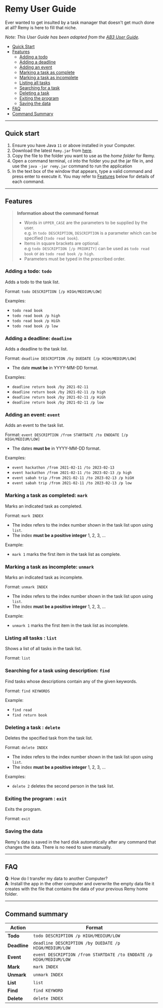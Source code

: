 # Remy User Guide

Ever wanted to get insulted by a task manager that doesn't get much done at all? Remy is here to fill that niche.

_Note: This User Guide has been adapted from
the [AB3 User Guide](https://se-education.org/addressbook-level3/UserGuide.html#features)._

* [Quick Start](#quick-start)
* [Features](#features)
  * [Adding a todo](#adding-a-todo--todo)
  * [Adding a deadline](#adding-a-deadline--deadline)
  * [Adding an event](#adding-an-event--event)
  * [Marking a task as complete](#marking-a-task-as-completed--mark)
  * [Marking a task as incomplete](#marking-a-task-as-incomplete--unmark)
  * [Listing all tasks](#listing-all-tasks--list)
  * [Searching for a task](#locating-tasks-by-description--find)
  * [Deleting a task](#deleting-a-task--delete)
  * [Exiting the program](#exiting-the-program--exit)
  * [Saving the data](#saving-the-data)
* [FAQ](#faq)
* [Command Summary](#command-summary)

---

## Quick start

1. Ensure you have Java `11` or above installed in your Computer.
2. Download the latest `Remy.jar` from [here](https://github.com/se-edu/addressbook-level3/releases).
3. Copy the file to the folder you want to use as the _home folder_ for Remy.
4. Open a command terminal, `cd` into the folder you put the jar file in, and use the `java -jar remy.jar` command to
   run the application
5. In the text box of the window that appears, type a valid command and press enter to execute it. You may refer
   to [Features](#features) below for details of each command.

---

## Features

> **Information about the command format**<br>
> - Words in `UPPER_CASE` are the parameters to be supplied by the user.<br>
    e.g. in `todo DESCRIPTION`, `DESCRIPTION` is a parameter which can be specified (`todo read book`).
> - Items in square brackets are optional.<br>
    e.g `todo DESCRIPTION [/p PRIORITY]` can be used as `todo read book` or as `todo read book /p high`.
> - Parameters must be typed in the prescribed order.<br>

### Adding a todo: `todo`

Adds a todo to the task list.

Format: `todo DESCRIPTION [/p HIGH/MEDIUM/LOW]`

Examples:

* `todo read book`
* `todo read book /p high`
* `todo read book /p HiGh`
* `todo read book /p low`

### Adding a deadline: `deadline`

Adds a deadline to the task list.

Format: `deadline DESCRIPTION /by DUEDATE [/p HIGH/MEDIUM/LOW]`

* The date **must be** in YYYY-MM-DD format.

Examples:

* `deadline return book /by 2021-02-11`
* `deadline return book /by 2021-02-11 /p high`
* `deadline return book /by 2021-02-11 /p HiGh`
* `deadline return book /by 2021-02-11 /p low`

### Adding an event: `event`

Adds an event to the task list.

Format: `event DESCRIPTION /from STARTDATE /to ENDDATE [/p HIGH/MEDIUM/LOW]`

* The dates **must be** in YYYY-MM-DD format.

Examples:

* `event hackathon /from 2021-02-11 /to 2023-02-13`
* `event hackathon /from 2021-02-11 /to 2023-02-13 /p high`
* `event sabah trip /from 2021-02-11 /to 2023-02-13 /p hiGH`
* `event sabah trip /from 2021-02-11 /to 2023-02-13 /p low`

### Marking a task as completed: `mark`

Marks an indicated task as completed.

Format: `mark INDEX`

* The index refers to the index number shown in the task list upon using `list`.
* The index **must be a positive integer** 1, 2, 3, ...

Example:

* `mark 1` marks the first item in the task list as complete.

### Marking a task as incomplete: `unmark`

Marks an indicated task as incomplete.

Format: `unmark INDEX`

* The index refers to the index number shown in the task list upon using `list`.
* The index **must be a positive integer** 1, 2, 3, ...

Example:

* `unmark 1` marks the first item in the task list as incomplete.

### Listing all tasks : `list`

Shows a list of all tasks in the task list.

Format: `list`

### Searching for a task using description: `find`

Find tasks whose descriptions contain any of the given keywords.

Format: `find KEYWORDS`

Example:
* `find read`
* `find return book`

### Deleting a task : `delete`

Deletes the specified task from the task list.

Format: `delete INDEX`

* The index refers to the index number shown in the task list upon using `list`.
* The index **must be a positive integer** 1, 2, 3, ...

Examples:

* `delete 2` deletes the second person in the task list.

### Exiting the program : `exit`

Exits the program.

Format: `exit`

### Saving the data

Remy's data is saved in the hard disk automatically after any command that changes the data. There is no need to
save manually.

--------------------------------------------------------------------------------------------------------------------

## FAQ

**Q**: How do I transfer my data to another Computer?<br>
**A**: Install the app in the other computer and overwrite the empty data file it creates with the file that contains
the data of your previous Remy home folder.

--------------------------------------------------------------------------------------------------------------------

## Command summary

| Action       | Format                                                             |                                                                                                                                                     
|--------------|--------------------------------------------------------------------|
| **Todo**     | `todo DESCRIPTION /p HIGH/MEDIUM/LOW`                              |                                                                                                  | 
| **Deadline** | `deadline DESCRIPTION /by DUEDATE /p HIGH/MEDIUM/LOW`              |
| **Event**    | `event DESCRIPTION /from STARTDATE /to ENDDATE /p HIGH/MEDIUM/LOW` |
| **Mark**     | `mark INDEX`                                                       |
| **Unmark**   | `unmark INDEX`                                                     |
| **List**     | `list`                                                             |
| **Find**     | `find KEYWORD`                                                     |
| **Delete**   | `delete INDEX`                                                     |

